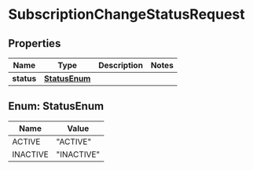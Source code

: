 # SubscriptionChangeStatusRequest

## Properties
Name | Type | Description | Notes
------------ | ------------- | ------------- | -------------
**status** | [**StatusEnum**](#StatusEnum) |  | 

<a name="StatusEnum"></a>
## Enum: StatusEnum
Name | Value
---- | -----
ACTIVE | &quot;ACTIVE&quot;
INACTIVE | &quot;INACTIVE&quot;
